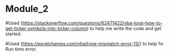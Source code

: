# Module_2

#Used  (https://stackoverflow.com/questions/62471422/vba-loop-how-to-get-ticker-symbols-into-ticker-column) to help me write the code and get started. 

#Used (https://excelchamps.com/vba/type-mismatch-error-13/) to help fix Run time error. 
